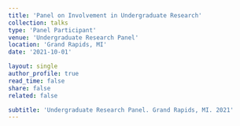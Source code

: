 ```yaml
---
title: 'Panel on Involvement in Undergraduate Research'
collection: talks
type: 'Panel Participant'
venue: 'Undergraduate Research Panel'
location: 'Grand Rapids, MI'
date: '2021-10-01'

layout: single
author_profile: true
read_time: false
share: false
related: false

subtitle: 'Undergraduate Research Panel. Grand Rapids, MI. 2021'
---
```


<!-- No additional details provided. -->
